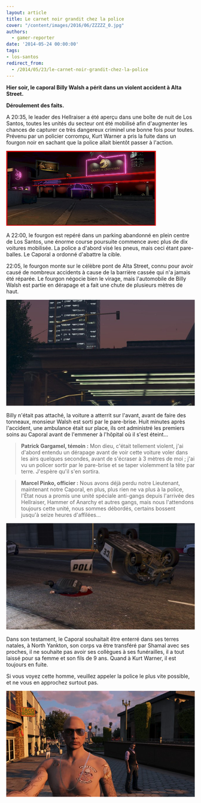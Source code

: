 ```yaml
---
layout: article
title: Le carnet noir grandit chez la police
cover: "/content/images/2016/06/ZZZZZ_0.jpg"
authors:
  - gamer-reporter
date: '2014-05-24 00:00:00'
tags:
- los-santos
redirect_from:
  - /2014/05/23/le-carnet-noir-grandit-chez-la-police
---
```


 **Hier soir, le caporal Billy Walsh a périt dans un violent accident à Alta Street.**

**Déroulement des faits.**

A 20:35, le leader des Hellraiser a été aperçu dans une boîte de nuit de Los Santos, toutes les unités du secteur ont été mobilisé afin d'augmenter les chances de capturer ce très dangereux criminel une bonne fois pour toutes. Prévenu par un policier corrompu, Kurt Warner a pris la fuite dans un fourgon noir en sachant que la police allait bientôt passer à l'action.

![](/content/images/2016/06/ZZZZZZZZ.jpg)

A 22:00, le fourgon est repéré dans un parking abandonné en plein centre de Los Santos, une énorme course poursuite commence avec plus de dix voitures mobilisée. La police a d'abord visé les pneus, mais ceci étant pare-balles. Le Caporal a ordonné d'abattre la cible.

22:05, le fourgon monte sur le célèbre pont de Alta Street, connu pour avoir causé de nombreux accidents à cause de la barrière cassée qui n'a jamais été réparée. Le fourgon négocie bien le virage, mais l'automobile de Billy Walsh est partie en dérapage et a fait une chute de plusieurs mètres de haut.

![](/content/images/2016/06/ZZZZZZZZZZZ.jpg)

Billy n'était pas attaché, la voiture a atterrit sur l'avant, avant de faire des tonneaux, monsieur Walsh est sorti par le pare-brise. Huit minutes après l'accident, une ambulance était sur place, ils ont administré les premiers soins au Caporal avant de l'emmener à l'hôpital où il s'est éteint...

> **Patrick Gargamel, témoin :** Mon dieu, c'était tellement violent, j'ai d'abord entendu un dérapage avant de voir cette voiture voler dans les airs quelques secondes, avant de s'écraser à 3 mètres de moi ; j'ai vu un policer sortir par le pare-brise et se taper violemment la tête par terre. J'espère qu'il s'en sortira.

> **Marcel Pinko, officier :** Nous avons déjà perdu notre Lieutenant, maintenant notre Caporal, en plus, plus rien ne va plus à la police, l'État nous a promis une unité spéciale anti-gangs depuis l'arrivée des Hellraiser, Hammer of Anarchy et autres gangs, mais nous l'attendons toujours cette unité, nous sommes débordés, certains bossent jusqu'à seize heures d'affilées...

![](/content/images/2016/06/ZZZZZZZZZZZz.jpg)

Dans son testament, le Caporal souhaitait être enterré dans ses terres natales, à North Yankton, son corps va être transféré par Shamal avec ses proches, il ne souhaite pas avoir ses collègues à ses funérailles, il a tout laissé pour sa femme et son fils de 9 ans. Quand à Kurt Warner, il est toujours en fuite.

Si vous voyez cette homme, veuillez appeler la police le plus vite possible, et ne vous en approchez surtout pas.

![](/content/images/2016/06/zzzz.jpg)